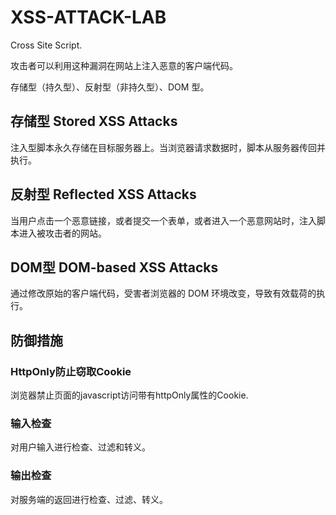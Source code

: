 # XSS-ATTACK-LAB
Cross Site Script.

攻击者可以利用这种漏洞在网站上注入恶意的客户端代码。

存储型（持久型）、反射型（非持久型）、DOM 型。

## 存储型 Stored XSS Attacks
注入型脚本永久存储在目标服务器上。当浏览器请求数据时，脚本从服务器传回并执行。

## 反射型 Reflected XSS Attacks
当用户点击一个恶意链接，或者提交一个表单，或者进入一个恶意网站时，注入脚本进入被攻击者的网站。




## DOM型 DOM-based XSS Attacks
通过修改原始的客户端代码，受害者浏览器的 DOM 环境改变，导致有效载荷的执行。


## 防御措施

### HttpOnly防止窃取Cookie
浏览器禁止页面的javascript访问带有httpOnly属性的Cookie.

### 输入检查
对用户输入进行检查、过滤和转义。


### 输出检查
对服务端的返回进行检查、过滤、转义。

